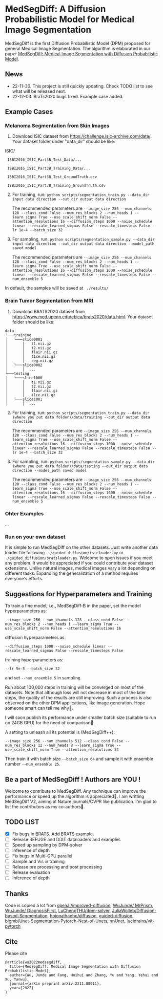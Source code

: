 

# MedSegDiff: A Diffusion Probabilistic Model for Medical Image Segmentation
MedSegDiff is the first Diffusion Probabilistic Model (DPM) proposed for general Medical Image Segmentation. The algorithm is elaborated in our paper [MedSegDiff: Medical Image Segmentation with Diffusion Probabilistic Model](https://arxiv.org/abs/2211.00611).
## News
- 22-11-30. This project is still quickly updating. Check TODO list to see what will be released next.
- 22-12-03. BraTs2020 bugs fixed. Example case added.
## Example Cases
### Melanoma Segmentation from Skin Images
1. Download ISIC dataset from https://challenge.isic-archive.com/data/. Your dataset folder under "data_dir" should be like:

ISIC/

     ISBI2016_ISIC_Part3B_Test_Data/...
     
     ISBI2016_ISIC_Part3B_Training_Data/...
     
     ISBI2016_ISIC_Part3B_Test_GroundTruth.csv
     
     ISBI2016_ISIC_Part3B_Training_GroundTruth.csv
    
2. For training, run: ``python scripts/segmentation_train.py --data_dir input data direction --out_dir output data direction``
    
    The recommended parameters are  ``
--image_size 256 --num_channels 128 --class_cond False --num_res_blocks 2 --num_heads 1 --learn_sigma True --use_scale_shift_norm False --attention_resolutions 16 --diffusion_steps 1000 --noise_schedule linear --rescale_learned_sigmas False --rescale_timesteps False --lr 1e-4 --batch_size 32
`` 

3. For sampling, run: ``python scripts/segmentation_sample.py --data_dir input data direction --out_dir output data direction --model_path saved model``

    The recommended parameters are  ``
--image_size 256 --num_channels 128 --class_cond False --num_res_blocks 2 --num_heads 1 --learn_sigma True --use_scale_shift_norm False --attention_resolutions 16 --diffusion_steps 1000 --noise_schedule linear --rescale_learned_sigmas False --rescale_timesteps False --num_ensemble 5
`` 

In default, the samples will be saved at `` ./results/`` 
### Brain Tumor Segmentation from MRI
1. Download BRATS2020 dataset from https://www.med.upenn.edu/cbica/brats2020/data.html. Your dataset folder should be like:
~~~
data
└───training
│   └───slice0001
│       │   t1.nii.gz
│       │   t2.nii.gz
│       │   flair.nii.gz
│       │   t1ce.nii.gz
│       │   seg.nii.gz
│   └───slice0002
│       │  ...
└───testing
│   └───slice1000
│       │   t1.nii.gz
│       │   t2.nii.gz
│       │   flair.nii.gz
│       │   t1ce.nii.gz
│   └───slice1001
│       │  ...
~~~
    
2. For training, run: ``python scripts/segmentation_train.py --data_dir (where you put data folder)/data/training --out_dir output data direction``
    
    The recommended parameters are  ``
--image_size 256 --num_channels 128 --class_cond False --num_res_blocks 2 --num_heads 1 --learn_sigma True --use_scale_shift_norm False --attention_resolutions 16 --diffusion_steps 1000 --noise_schedule linear --rescale_learned_sigmas False --rescale_timesteps False --lr 1e-4 --batch_size 32
`` 

3. For sampling, run: ``python scripts/segmentation_sample.py --data_dir (where you put data folder)/data/testing --out_dir output data direction --model_path saved model``

    The recommended parameters are  ``
--image_size 256 --num_channels 128 --class_cond False --num_res_blocks 2 --num_heads 1 --learn_sigma True --use_scale_shift_norm False --attention_resolutions 16 --diffusion_steps 1000 --noise_schedule linear --rescale_learned_sigmas False --rescale_timesteps False --num_ensemble 5
`` 
### Ohter Examples
...
### Run on  your own dataset
It is simple to run MedSegDiff on the other datasets. Just write another data loader file following `` ./guided_diffusion/isicloader.py`` or `` ./guided_diffusion/bratsloader.py``.  Welcome to open issues if you meet any problem. It would be appreciated if you could contribute your dataset extensions. Unlike natural images, medical images vary a lot depending on different tasks. Expanding the generalization of a method requires everyone's efforts.
## Suggestions for Hyperparameters and Training
To train a fine model, i.e., MedSegDiff-B in the paper, set the model hyperparameters as:
~~~
--image_size 256 --num_channels 128 --class_cond False --num_res_blocks 2 --num_heads 1 --learn_sigma True --use_scale_shift_norm False --attention_resolutions 16 
~~~
diffusion hyperparameters as:
~~~
--diffusion_steps 1000 --noise_schedule linear --rescale_learned_sigmas False --rescale_timesteps False
~~~
training hyperparameters as:
~~~
--lr 5e-5 --batch_size 32
~~~
and set ``--num_ensemble 5`` in sampling.

Run about 100,000 steps in training will be converged on most of the datasets. Note that although loss will not decrease in most of the later steps, the quality of the results are still improving. Such a process is also observed on the other DPM applications, like image generation. Hope someone smart can tell me why🥲.

I will soon publish its performance under smaller batch size (suitable to run on 24GB GPU) for the need of comparison🤗.

A setting to unleash all its potential is (MedSegDiff++):
~~~
--image_size 256 --num_channels 512 --class_cond False --num_res_blocks 12 --num_heads 8 --learn_sigma True --use_scale_shift_norm True --attention_resolutions 24 
~~~
Then train it with batch size ``--batch_size 64`` and sample it with ensemble number ``--num_ensemble 25``.
## Be a part of MedSegDiff ! Authors are YOU !
Welcome to contribute to MedSegDiff. Any technique can improve the performance or speed up the algorithm is appreciated🙏. I am writting MedSegDiff V2, aiming at Nature journals/CVPR like publication. I'm glad to list the contributors as my co-authors🤗.
## TODO LIST

- [x] Fix bugs in BRATS. Add BRATS example.
- [ ] Release REFUGE and DDIT dataloaders and examples
- [ ] Speed up sampling by DPM-solver
- [ ] Inference of depth
- [ ] Fix bugs in Multi-GPU parallel
- [ ] Sample and Vis in training
- [ ] Release pre processing and post processing
- [ ] Release evaluation
- [ ] Inference of depth

## Thanks
Code is copied a lot from [openai/improved-diffusion](https://github.com/openai/improved-diffusion), [WuJunde/ MrPrism](https://github.com/WuJunde/MrPrism), [WuJunde/ DiagnosisFirst](https://github.com/WuJunde/DiagnosisFirst), [LuChengTHU/dpm-solver](https://github.com/LuChengTHU/dpm-solver), [JuliaWolleb/Diffusion-based-Segmentation](https://github.com/JuliaWolleb/Diffusion-based-Segmentation), [hojonathanho/diffusion](https://github.com/hojonathanho/diffusion), [guided-diffusion](https://github.com/openai/guided-diffusion), [bigmb/Unet-Segmentation-Pytorch-Nest-of-Unets](https://github.com/bigmb/Unet-Segmentation-Pytorch-Nest-of-Unets), [nnUnet](https://github.com/MIC-DKFZ/nnUNet), [lucidrains/vit-pytorch](https://github.com/lucidrains/vit-pytorch)
## Cite
Please cite
~~~
@article{wu2022medsegdiff,
  title={MedSegDiff: Medical Image Segmentation with Diffusion Probabilistic Model},
  author={Wu, Junde and Fang, Huihui and Zhang, Yu and Yang, Yehui and Xu, Yanwu},
  journal={arXiv preprint arXiv:2211.00611},
  year={2022}
}
~~~

